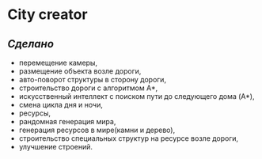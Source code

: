 ﻿# City creator

## _Сделано_
* перемещение камеры,
* размещение объекта возле дороги,
* авто-поворот структуры в сторону дороги,
* строительство дороги с алгоритмом A*,
* искусственный интеллект с поиском пути до следующего дома (A*),
* смена цикла дня и ночи,
* ресурсы,
* рандомная генерация мира,
* генерация ресурсов в мире(камни и дерево),
* строительство специальных структур на ресурсе возле дороги,
* улучшение строений.
